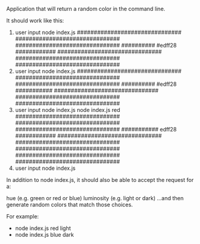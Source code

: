 Application that will return a random color in the command line.

It should work like this:

1. user input node index.js
   ###############################
   ###############################
   ###############################
   ########## #edff28 ############
   ###############################
   ###############################
   ###############################
2. user input node index.js <color>
   ###############################
   ###############################
   ###############################
   ########## #edff28 ###########
   ###############################
   ###############################
   ###############################
3. user input node index.js <color> <luminosity>
   node index.js red
   ###############################
   ###############################
   ###############################
   ########### edff28 ############
   ###############################
   ###############################
   ###############################
   ###############################
   ###############################
4. user input node index.js <sth not supported>

In addition to node index.js, it should also be able to accept the request for a:

hue (e.g. green or red or blue)
luminosity (e.g. light or dark)
...and then generate random colors that match those choices.

For example:

- node index.js red light
- node index.js blue dark
